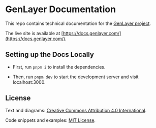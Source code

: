 # GenLayer Documentation

This repo contains technical documentation for the [GenLayer project](https://genlayer.com/).

The live site is available at [https://docs.genlayer.com/](https://docs.genlayer.com/).

## Setting up the Docs Locally

- First, run `pnpm i` to install the dependencies.

- Then, run `pnpm dev` to start the development server and visit localhost:3000.

## License

Text and diagrams: [Creative Commons Attribution 4.0 International](https://github.com/genlayerlabs/genlayer-docs/blob/main/LICENSES/CC-BY-4.0.txt).

Code snippets and examples: [MIT License](https://github.com/genlayerlabs/genlayer-docs/blob/main/LICENSES/MIT.txt).
